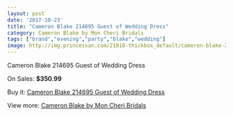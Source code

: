 ```yaml
---
layout: post
date: '2017-10-23'
title: "Cameron Blake 214695 Guest of Wedding Dress"
category: Cameron Blake by Mon Cheri Bridals
tags: ["brand","evening","party","blake","wedding"]
image: http://img.princessan.com/21810-thickbox_default/cameron-blake-214695-guest-of-wedding-dress.jpg
---
```

Cameron Blake 214695 Guest of Wedding Dress

On Sales: **$350.99**
<a href="https://www.princessan.com/en/9894-cameron-blake-214695-guest-of-wedding-dress.html"><amp-img layout="responsive" width="600" height="600" src="//img.princessan.com/21810-thickbox_default/cameron-blake-214695-guest-of-wedding-dress.jpg" alt="Cameron Blake 214695 Guest of Wedding Dress 0" /></a>
<a href="https://www.princessan.com/en/9894-cameron-blake-214695-guest-of-wedding-dress.html"><amp-img layout="responsive" width="600" height="600" src="//img.princessan.com/21812-thickbox_default/cameron-blake-214695-guest-of-wedding-dress.jpg" alt="Cameron Blake 214695 Guest of Wedding Dress 1" /></a>
<a href="https://www.princessan.com/en/9894-cameron-blake-214695-guest-of-wedding-dress.html"><amp-img layout="responsive" width="600" height="600" src="//img.princessan.com/21811-thickbox_default/cameron-blake-214695-guest-of-wedding-dress.jpg" alt="Cameron Blake 214695 Guest of Wedding Dress 2" /></a>

Buy it: [Cameron Blake 214695 Guest of Wedding Dress](https://www.princessan.com/en/9894-cameron-blake-214695-guest-of-wedding-dress.html "Cameron Blake 214695 Guest of Wedding Dress")

View more: [Cameron Blake by Mon Cheri Bridals](https://www.princessan.com/en/79- "Cameron Blake by Mon Cheri Bridals")
